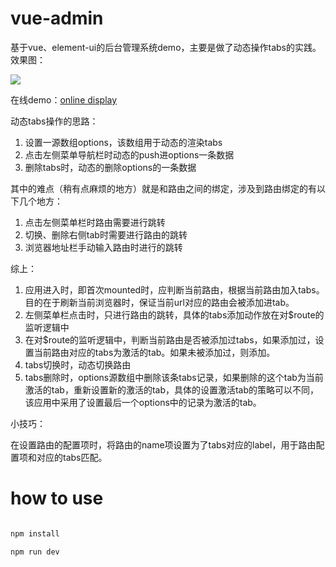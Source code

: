 # vue-admin

基于vue、element-ui的后台管理系统demo，主要是做了动态操作tabs的实践。
效果图：

![](https://raw.githubusercontent.com/monster1935/vue-admin/master/static/vue-admin.png)

在线demo：[online display](http://www.monster1935.site/vue-admin/#/)

动态tabs操作的思路：

1. 设置一源数组options，该数组用于动态的渲染tabs
2. 点击左侧菜单导航栏时动态的push进options一条数据
3. 删除tabs时，动态的删除options的一条数据

其中的难点（稍有点麻烦的地方）就是和路由之间的绑定，涉及到路由绑定的有以下几个地方：

1. 点击左侧菜单栏时路由需要进行跳转
2. 切换、删除右侧tab时需要进行路由的跳转
3. 浏览器地址栏手动输入路由时进行的跳转

综上：

1. 应用进入时，即首次mounted时，应判断当前路由，根据当前路由加入tabs。目的在于刷新当前浏览器时，保证当前url对应的路由会被添加进tab。
2. 左侧菜单栏点击时，只进行路由的跳转，具体的tabs添加动作放在对$route的监听逻辑中
3. 在对$route的监听逻辑中，判断当前路由是否被添加过tabs，如果添加过，设置当前路由对应的tabs为激活的tab。如果未被添加过，则添加。
4. tabs切换时，动态切换路由
5. tabs删除时，options源数组中删除该条tabs记录，如果删除的这个tab为当前激活的tab，重新设置新的激活的tab，具体的设置激活tab的策略可以不同，该应用中采用了设置最后一个options中的记录为激活的tab。

小技巧：

在设置路由的配置项时，将路由的name项设置为了tabs对应的label，用于路由配置项和对应的tabs匹配。

# how to use
```bash

npm install

npm run dev

```

